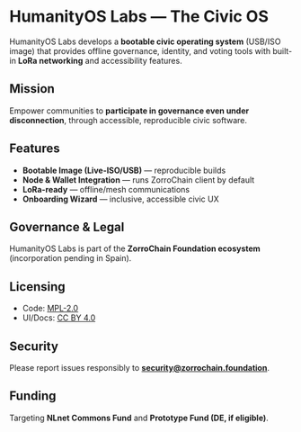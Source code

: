 # HumanityOS Labs — The Civic OS

HumanityOS Labs develops a **bootable civic operating system** (USB/ISO image) 
that provides offline governance, identity, and voting tools with built-in 
**LoRa networking** and accessibility features.

## Mission
Empower communities to **participate in governance even under disconnection**, 
through accessible, reproducible civic software.

## Features
- **Bootable Image (Live-ISO/USB)** — reproducible builds
- **Node & Wallet Integration** — runs ZorroChain client by default
- **LoRa-ready** — offline/mesh communications
- **Onboarding Wizard** — inclusive, accessible civic UX

## Governance & Legal
HumanityOS Labs is part of the **ZorroChain Foundation ecosystem** 
(incorporation pending in Spain).  

## Licensing
- Code: [MPL-2.0](LICENSE)
- UI/Docs: [CC BY 4.0](https://creativecommons.org/licenses/by/4.0/)

## Security
Please report issues responsibly to **security@zorrochain.foundation**.

## Funding
Targeting **NLnet Commons Fund** and **Prototype Fund (DE, if eligible)**.
